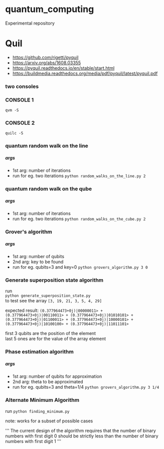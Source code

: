 # quantum_computing

Experimental repository

# Quil

- https://github.com/rigetti/pyquil
- https://arxiv.org/abs/1608.03355
- https://pyquil.readthedocs.io/en/stable/start.html
- https://buildmedia.readthedocs.org/media/pdf/pyquil/latest/pyquil.pdf

### two consoles

### CONSOLE 1

`qvm -S`

### CONSOLE 2

`quilc -S`

### quantum random walk on the line

##### args

- 1st arg: number of iterations
- run for eg. two iterations `python random_walks_on_the_line.py 2`

### quantum random walk on the qube

##### args

- 1st arg: number of iterations
- run for eg. two iterations `python random_walks_on_the_cube.py 2`

### Grover's algorithm

##### args

- 1st arg: number of qubits
- 2nd arg: key to be found
- run for eg. qubits=3 and key=0 `python grovers_algorithm.py 3 0`

### Generate superposition state algorithm

run  
`python generate_superposition_state.py`  
to test see the array `[3, 19, 21, 3, 5, 4, 29]`

expected result: `(0.377964473+0j)|00000011> + (0.377964473+0j)|00110011> + (0.377964473+0j)|01010101> + (0.377964473+0j)|01100011> + (0.377964473+0j)|10000101> + (0.377964473+0j)|10100100> + (0.377964473+0j)|11011101>`

first 3 qubits are the position of the element  
last 5 ones are for the value of the array element

### Phase estimation algorithm

##### args

- 1st arg: number of qubits for approximation
- 2nd arg: theta to be approximated
- run for eg. qubits=3 and theta=1/4 `python grovers_algorithm.py 3 1/4`

### Alternate Minimum Algorithm

run `python finding_minimum.py`

note: works for a subset of possible cases

'''
The current design of the algorithm requires that the number of binary numbers with
first digit 0 should be strictly less than the number of binary numbers with first digit 1
'''
